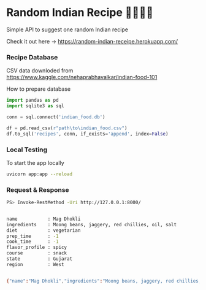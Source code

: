 # Random Indian Recipe 🍛🍚🍲🥘
Simple API to suggest one random Indian recipe

Check it out here -> https://random-indian-receipe.herokuapp.com/


### Recipe Database 

CSV data downloded from https://www.kaggle.com/nehaprabhavalkar/indian-food-101

How to prepare database 

```python
import pandas as pd
import sqlite3 as sql

conn = sql.connect('indian_food.db')

df = pd.read_csv(r"path\to\indian_food.csv")
df.to_sql('recipes', conn, if_exists='append', index=False)
```


### Local Testing

To start the app locally 

```bash
uvicorn app:app --reload
```


### Request & Response

```bash
PS> Invoke-RestMethod -Uri http://127.0.0.1:8000/


name           : Mag Dhokli
ingredients    : Moong beans, jaggery, red chillies, oil, salt
diet           : vegetarian
prep_time      : -1
cook_time      : -1
flavor_profile : spicy
course         : snack
state          : Gujarat
region         : West


{"name":"Mag Dhokli","ingredients":"Moong beans, jaggery, red chillies, oil, salt","diet":"vegetarian","prep_time":-1,"cook_time":-1,"flavor_profile":"spicy","course":"snack","state":"Gujarat","region":"West"}

```